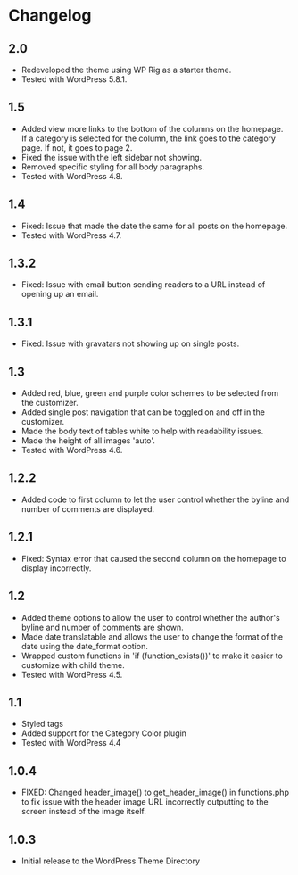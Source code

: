 # Changelog

## 2.0
- Redeveloped the theme using WP Rig as a starter theme.
- Tested with WordPress 5.8.1.

## 1.5
- Added view more links to the bottom of the columns on the homepage. If a category is selected for the column, the link goes to the category page. If not, it goes to page 2.
- Fixed the issue with the left sidebar not showing.
- Removed specific styling for all body paragraphs.
- Tested with WordPress 4.8.

## 1.4
- Fixed: Issue that made the date the same for all posts on the homepage.
- Tested with WordPress 4.7.

## 1.3.2
- Fixed: Issue with email button sending readers to a URL instead of opening up an email.

## 1.3.1
- Fixed: Issue with gravatars not showing up on single posts.

## 1.3
- Added red, blue, green and purple color schemes to be selected from the customizer.
- Added single post navigation that can be toggled on and off in the customizer.
- Made the body text of tables white to help with readability issues.
- Made the height of all images 'auto'.
- Tested with WordPress 4.6.

## 1.2.2
- Added code to first column to let the user control whether the byline and number of comments are displayed.

## 1.2.1
- Fixed: Syntax error that caused the second column on the homepage to display incorrectly.

## 1.2
- Added theme options to allow the user to control whether the author's byline and number of comments are shown.
- Made date translatable and allows the user to change the format of the date using the date_format option.
- Wrapped custom functions in 'if (function_exists())' to make it easier to customize with child theme.
- Tested with WordPress 4.5.

## 1.1
- Styled tags
- Added support for the Category Color plugin
- Tested with WordPress 4.4

## 1.0.4
- FIXED: Changed header_image() to get_header_image() in functions.php to fix issue with the header image URL incorrectly outputting to the screen instead of the image itself.

## 1.0.3
- Initial release to the WordPress Theme Directory
